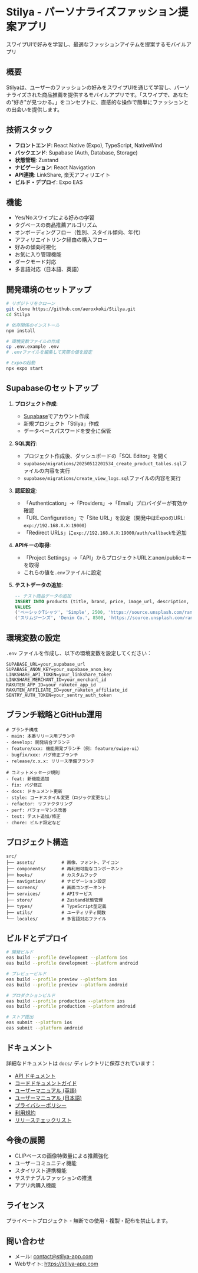 # Stilya - パーソナライズファッション提案アプリ

スワイプUIで好みを学習し、最適なファッションアイテムを提案するモバイルアプリ

## 概要

Stilyaは、ユーザーのファッションの好みをスワイプUIを通じて学習し、パーソナライズされた商品推薦を提供するモバイルアプリです。「スワイプで、あなたの"好き"が見つかる。」をコンセプトに、直感的な操作で簡単にファッションとの出会いを提供します。

## 技術スタック

- **フロントエンド**: React Native (Expo), TypeScript, NativeWind
- **バックエンド**: Supabase (Auth, Database, Storage)
- **状態管理**: Zustand
- **ナビゲーション**: React Navigation
- **API連携**: LinkShare, 楽天アフィリエイト
- **ビルド・デプロイ**: Expo EAS

## 機能

- Yes/Noスワイプによる好みの学習
- タグベースの商品推薦アルゴリズム
- オンボーディングフロー（性別、スタイル傾向、年代）
- アフィリエイトリンク経由の購入フロー
- 好みの傾向可視化
- お気に入り管理機能
- ダークモード対応
- 多言語対応（日本語、英語）

## 開発環境のセットアップ

```bash
# リポジトリをクローン
git clone https://github.com/aeroxkoki/Stilya.git
cd Stilya

# 依存関係のインストール
npm install

# 環境変数ファイルの作成
cp .env.example .env
# .envファイルを編集して実際の値を設定

# Expoの起動
npx expo start
```

## Supabaseのセットアップ

1. **プロジェクト作成**:
   - [Supabase](https://app.supabase.com/)でアカウント作成
   - 新規プロジェクト「Stilya」作成
   - データベースパスワードを安全に保管

2. **SQL実行**:
   - プロジェクト作成後、ダッシュボードの「SQL Editor」を開く
   - `supabase/migrations/20250512201534_create_product_tables.sql`ファイルの内容を実行
   - `supabase/migrations/create_view_logs.sql`ファイルの内容を実行

3. **認証設定**:
   - 「Authentication」→「Providers」→「Email」プロバイダーが有効か確認
   - 「URL Configuration」で「Site URL」を設定（開発中はExpoのURL: `exp://192.168.X.X:19000`）
   - 「Redirect URLs」に`exp://192.168.X.X:19000/auth/callback`を追加

4. **APIキーの取得**:
   - 「Project Settings」→「API」からプロジェクトURLとanon/publicキーを取得
   - これらの値を`.env`ファイルに設定

5. **テストデータの追加**:
   ```sql
   -- テスト商品データの追加
   INSERT INTO products (title, brand, price, image_url, description, tags, category, affiliate_url, source)
   VALUES 
   ('ベーシックTシャツ', 'Simple', 2500, 'https://source.unsplash.com/random/500x600/?tshirt', 'シンプルなデザインの白Tシャツ', ARRAY['カジュアル', '白', 'ベーシック'], 'トップス', 'https://example.com/product1', 'テストデータ'),
   ('スリムジーンズ', 'Denim Co.', 8500, 'https://source.unsplash.com/random/500x600/?jeans', 'スリムフィットのデニムパンツ', ARRAY['カジュアル', '青', 'デニム'], 'ボトムス', 'https://example.com/product2', 'テストデータ');
   ```

## 環境変数の設定

`.env` ファイルを作成し、以下の環境変数を設定してください：

```
SUPABASE_URL=your_supabase_url
SUPABASE_ANON_KEY=your_supabase_anon_key
LINKSHARE_API_TOKEN=your_linkshare_token
LINKSHARE_MERCHANT_ID=your_merchant_id
RAKUTEN_APP_ID=your_rakuten_app_id
RAKUTEN_AFFILIATE_ID=your_rakuten_affiliate_id
SENTRY_AUTH_TOKEN=your_sentry_auth_token
```

## ブランチ戦略とGitHub運用

```
# ブランチ構成
- main: 本番リリース用ブランチ
- develop: 開発統合ブランチ
- feature/xxx: 機能開発ブランチ（例: feature/swipe-ui）
- bugfix/xxx: バグ修正ブランチ
- release/x.x.x: リリース準備ブランチ

# コミットメッセージ規則
- feat: 新機能追加
- fix: バグ修正
- docs: ドキュメント更新
- style: コードスタイル変更（ロジック変更なし）
- refactor: リファクタリング
- perf: パフォーマンス改善
- test: テスト追加/修正
- chore: ビルド設定など
```

## プロジェクト構造

```
src/
├── assets/          # 画像、フォント、アイコン
├── components/      # 再利用可能なコンポーネント
├── hooks/           # カスタムフック
├── navigation/      # ナビゲーション設定
├── screens/         # 画面コンポーネント
├── services/        # APIサービス
├── store/           # Zustand状態管理
├── types/           # TypeScript型定義
├── utils/           # ユーティリティ関数
└── locales/         # 多言語対応ファイル
```

## ビルドとデプロイ

```bash
# 開発ビルド
eas build --profile development --platform ios
eas build --profile development --platform android

# プレビュービルド
eas build --profile preview --platform ios
eas build --profile preview --platform android

# プロダクションビルド
eas build --profile production --platform ios
eas build --profile production --platform android

# ストア提出
eas submit --platform ios
eas submit --platform android
```

## ドキュメント

詳細なドキュメントは `docs/` ディレクトリに保存されています：

- [API ドキュメント](./docs/API_DOCUMENTATION.md)
- [コードドキュメントガイド](./docs/CODE_DOCUMENTATION_GUIDE.md)
- [ユーザーマニュアル (英語)](./docs/USER_MANUAL_EN.md)
- [ユーザーマニュアル (日本語)](./docs/USER_MANUAL_JA.md)
- [プライバシーポリシー](./docs/PRIVACY_POLICY.md)
- [利用規約](./docs/TERMS_OF_SERVICE.md)
- [リリースチェックリスト](./docs/RELEASE_CHECKLIST.md)

## 今後の展開

- CLIPベースの画像特徴量による推薦強化
- ユーザーコミュニティ機能
- スタイリスト連携機能
- サステナブルファッションの推進
- アプリ内購入機能

## ライセンス

プライベートプロジェクト - 無断での使用・複製・配布を禁止します。

## 問い合わせ

- メール: contact@stilya-app.com
- Webサイト: https://stilya-app.com
